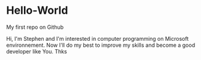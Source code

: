 # Hello-World
My first repo on Github


Hi, I'm Stephen and I'm interested in computer programming on Microsoft environnement.
Now I'll do my best to improve my skills and become a good developer like You.
Thks
